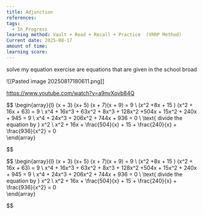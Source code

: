 ```yaml
---
title: Adjunction
references: 
tags:
  - In_Progress
learning method: Vault + Read + Recall + Practice  (VRRP Method)
Current date: 2025-08-17
amount of time: 
learning score:
---
```


solve my equation exercise are equations that are given in the school broad 


![[Pasted image 20250817180611.png]] 


https://www.youtube.com/watch?v=a9nvXovb84Q 


$$
\begin{array}{l} 
(x + 3) (x+ 5)  (x + 7)(x + 9)   =  9   \\
(x^2  +8x + 15 ) (x^2 + 16x  + 63)  = 9  \\
x^4 +  16x^3  +  63x^2 + 8x^3 + 128x^2  +504x + 15x^2 + 240x + 945  = 9  \\
 x^4 + 24x^3 + 206x^2  +  744x + 936  =  0    \\
\text{ divide the equation by } x^2   \\
x^2 + 16x +  \frac{504}{x} + 15 +  \frac{240}{x}  +  \frac{936}{x^2}   =   0   
\end{array}


$$ 


$$
\begin{array}{l} 
(x + 3) (x+ 5)  (x + 7)(x + 9)   =  9   \\
(x^2  +8x + 15 ) (x^2 + 16x  + 63)  = 9  \\
x^4 +  16x^3  +  63x^2 + 8x^3 + 128x^2  +504x + 15x^2 + 240x + 945  = 9  \\
 x^4 + 24x^3 + 206x^2  +  744x + 936  =  0    \\
\text{ divide the equation by } x^2   \\
x^2 + 16x +  \frac{504}{x} + 15 +  \frac{240}{x}  +  \frac{936}{x^2}   =   0   
\end{array}


$$